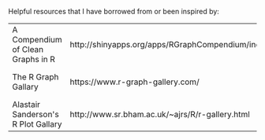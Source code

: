
Helpful resources that I have borrowed from or been inspired by:

<table style="width:100%">
  <tr>
    <td>A Compendium of Clean Graphs in R</td>
    <td>http://shinyapps.org/apps/RGraphCompendium/index.php</td>
    <td> STHDA Articles on R Graphics</td>
    <td>http://www.sthda.com/english/articles/32-r-graphics-essentials/</td>
  </tr>
  <tr>
    <td> The R Graph Gallary</td>
    <td>https://www.r-graph-gallery.com/</td>
    <td>Styling Base R Graphics</td>
    <td>https://www.r-bloggers.com/2018/01/styling-base-r-graphics/</td>
  </tr>
  <tr>
    <td>Alastair Sanderson's R Plot Gallary</td>
    <td>http://www.sr.bham.ac.uk/~ajrs/R/r-gallery.html</td>
    <td>R-statistics blog: Visualization</td>
    <td>https://www.r-statistics.com/tag/visualization/</td>
  </tr>
</table>